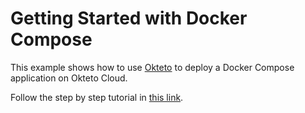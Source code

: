 # Getting Started with Docker Compose

This example shows how to use [Okteto](https://github.com/okteto/okteto) to deploy a Docker Compose application on Okteto Cloud.

Follow the step by step tutorial in [this link](https://okteto.com/docs/tutorials/stacks-getting-started).

